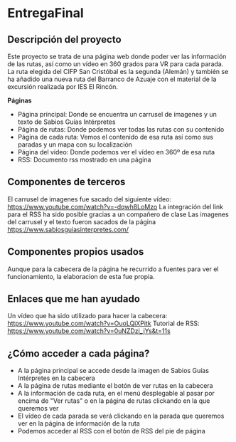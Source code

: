 # EntregaFinal

## Descripción del proyecto

Este proyecto se trata de una página web donde poder ver las información de las rutas, así como un vídeo en 360 grados para VR para cada parada. 
La ruta elegida del CIFP San Cristóbal es la segunda (Alemán) y también se ha añadido una nueva ruta del Barranco de Azuaje con el material de la
excursión realizada por IES El Rincón.

**Páginas**

- Página principal: Donde se encuentra un carrusel de imagenes y un texto de Sabios Guías Intérpretes
- Página de rutas: Donde podemos ver todas las rutas con su contenido
- Página de cada ruta: Vemos el contenido de esa ruta así como sus paradas y un mapa con su localización
- Página del vídeo: Donde podemos ver el vídeo en 360º de esa ruta
- RSS: Documento rss mostrado en una página

## Componentes de terceros

El carrusel de imagenes fue sacado del siguiente vídeo: https://www.youtube.com/watch?v=-dqwh8LoMzo
La integración del link para el RSS ha sido posible gracias a un compañero de clase
Las imagenes del carrusel y el texto fueron sacados de la página https://www.sabiosguiasinterpretes.com/

## Componentes propios usados

Aunque para la cabecera de la página he recurrido a fuentes para ver el funcionamiento, la elaboracion de esta fue propia.

## Enlaces que me han ayudado

Un vídeo que ha sido utilizado para hacer la cabecera: https://www.youtube.com/watch?v=OuoLQiXPitk
Tutorial de RSS: https://www.youtube.com/watch?v=0uNZDzi_jYs&t=11s

## ¿Cómo acceder a cada página?

- A la página principal se accede desde la imagen de Sabios Guías Intérpretes en la cabecera
- A la página de rutas mediante el botón de ver rutas en la cabecera
- A la información de cada ruta, en el menú desplegable al pasar por encima de "Ver rutas" o en la página de rutas clickando en la que queremos ver
- El vídeo de cada parada se verá clickando en la parada que queremos ver en la página de información de la ruta
- Podemos acceder al RSS con el botón de RSS del pie de página
